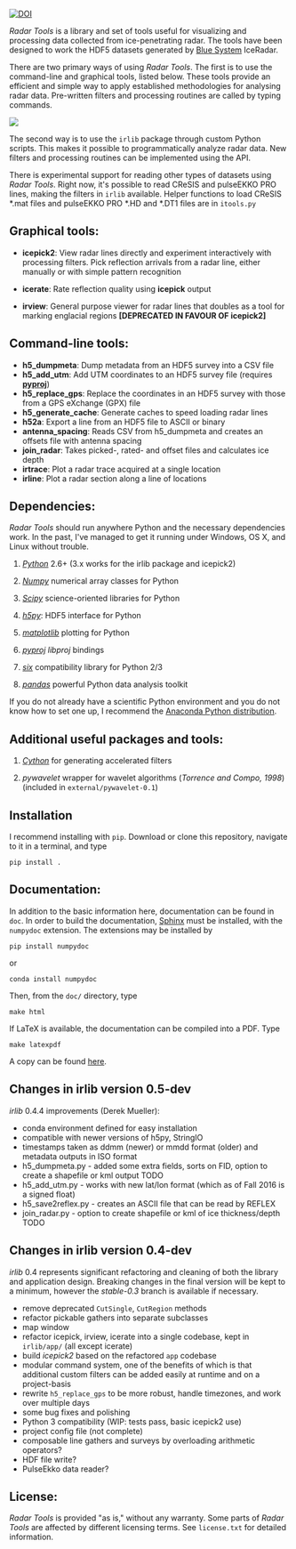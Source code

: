 [![DOI](https://zenodo.org/badge/DOI/10.5281/zenodo.439723.svg)](https://doi.org/10.5281/zenodo.439723)

*Radar Tools* is a library and set of tools useful for visualizing and
processing data collected from ice-penetrating radar. The tools have been
designed to work the HDF5 datasets generated by [Blue
System](http://www.radar.bluesystem.ca/) IceRadar.

There are two primary ways of using *Radar Tools*. The first is to use the
command-line and graphical tools, listed below. These tools provide an
efficient and simple way to apply established methodologies for analysing radar
data. Pre-written filters and processing routines are called by typing
commands.

![](http://njwilson23.github.com/radar_tools/images/repo_image.png)

The second way is to use the ``irlib`` package through custom Python scripts.
This makes it possible to programmatically analyze radar data. New filters and
processing routines can be implemented using the API.

There is experimental support for reading other types of datasets using *Radar
Tools*. Right now, it's possible to read CReSIS and pulseEKKO PRO lines, making
the filters in ``irlib`` available. Helper functions to load CReSIS \*.mat files
and pulseEKKO PRO \*.HD and \*.DT1 files are in ``itools.py``

Graphical tools:
----------------

- **icepick2**: View radar lines directly and experiment interactively with
  processing filters. Pick reflection arrivals from a radar line, either
  manually or with simple pattern recognition

- **icerate**: Rate reflection quality using **icepick** output

- **irview**: General purpose viewer for radar lines that doubles as a tool for
  marking englacial regions **[DEPRECATED IN FAVOUR OF icepick2]**

Command-line tools:
-------------------

- **h5_dumpmeta**: Dump metadata from an HDF5 survey into a CSV file
- **h5_add_utm**: Add UTM coordinates to an HDF5 survey file (requires
  [**pyproj**](http://code.google.com/p/pyproj/))
- **h5_replace_gps**: Replace the coordinates in an HDF5 survey with those from
  a GPS eXchange (GPX) file
- **h5_generate_cache**: Generate caches to speed loading radar lines
- **h52a**: Export a line from an HDF5 file to ASCII or binary
- **antenna_spacing**: Reads CSV from h5_dumpmeta and creates an offsets file with antenna spacing
- **join_radar**: Takes picked-, rated- and offset files and calculates ice depth
- **irtrace**: Plot a radar trace acquired at a single location
- **irline**: Plot a radar section along a line of locations

Dependencies:
-------------

*Radar Tools* should run anywhere Python and the necessary dependencies work. In
the past, I've managed to get it running under Windows, OS X, and Linux without
trouble.

1. [*Python*](http://www.python.org) 2.6+ (3.x works for the irlib package and
   icepick2)

2. [*Numpy*](http://www.numpy.org) numerical array classes for Python

2. [*Scipy*](http://www.scipy.org) science-oriented libraries for Python

2. [*h5py*](http://www.h5py.org): HDF5 interface for Python

2. [*matplotlib*](http://www.matplotlib.org) plotting for Python

2. [*pyproj*](https://github.com/jswhit/pyproj) _libproj_ bindings

2. [*six*](https://pythonhosted.org/six) compatibility library for Python 2/3

2. [*pandas*](http://pandas.pydata.org/) powerful Python data analysis toolkit

If you do not already have a scientific Python environment and you do not know
how to set one up, I recommend the [Anaconda Python
distribution](https://www.continuum.io/downloads).

Additional useful packages and tools:
-------------------------------------

1. [*Cython*](http://www.cython.org) for generating accelerated filters

2. *pywavelet* wrapper for wavelet algorithms (*Torrence and Compo, 1998*)
(included in `external/pywavelet-0.1`)

Installation
------------

I recommend installing with `pip`. Download or clone this repository, navigate
to it in a terminal, and type

    pip install .

Documentation:
--------------

In addition to the basic information here, documentation can be found in `doc`.
In order to build the documentation, [Sphinx](http://sphinx-doc.org/) must be
installed, with the ``numpydoc`` extension. The extensions may be installed by

    pip install numpydoc

or

    conda install numpydoc

Then, from the ``doc/`` directory, type

    make html

If LaTeX is available, the documentation can be compiled into a PDF. Type

    make latexpdf

A copy can be found [here](https://dl.dropboxusercontent.com/u/375008/irlib_manual.pdf).

Changes in irlib version 0.5-dev
--------------------------------
*irlib* 0.4.4 improvements (Derek Mueller): 

- conda environment defined for easy installation
- compatible with newer versions of h5py, StringIO
- timestamps taken as ddmm (newer) or mmdd format (older) and metadata outputs in ISO format
- h5_dumpmeta.py - added some extra fields, sorts on FID, option to create a shapefile or kml output TODO
- h5_add_utm.py - works with new lat/lon format (which as of Fall 2016 is a signed float)
- h5_save2reflex.py - creates an ASCII file that can be read by REFLEX
- join_radar.py - option to create shapefile or kml of ice thickness/depth TODO




Changes in irlib version 0.4-dev
--------------------------------

*irlib* 0.4 represents significant refactoring and cleaning of both the library
and application design. Breaking changes in the final version will be kept to a
minimum, however the *stable-0.3* branch is available if necessary.

- remove deprecated `CutSingle`, `CutRegion` methods
- refactor pickable gathers into separate subclasses
- map window
- refactor icepick, irview, icerate into a single codebase, kept in `irlib/app/`
  (all except icerate)
- build *icepick2* based on the refactored `app` codebase
- modular command system, one of the benefits of which is that additional custom
  filters can be added easily at runtime and on a project-basis
- rewrite ``h5_replace_gps`` to be more robust, handle timezones, and work over
  multiple days
- some bug fixes and polishing
- Python 3 compatibility (WIP: tests pass, basic icepick2 use)
- project config file (not complete)
- composable line gathers and surveys by overloading arithmetic operators?
- HDF file write?
- PulseEkko data reader?


License:
--------

*Radar Tools* is provided "as is," without any warranty. Some parts of
*Radar Tools* are affected by different licensing terms. See `license.txt` for
detailed information.


